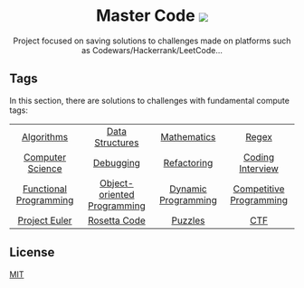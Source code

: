 <div>
  <h1 align="center">Master Code <img align="center" src="./.github/cat.svg"/></h1>
  <p align="center">
    Project focused on saving solutions to challenges made on platforms such as Codewars/Hackerrank/LeetCode...
  </p>
</div>


## Tags

In this section, there are solutions to challenges with fundamental compute tags:

<table align="center">
  <tbody>
    <tr>
      <td align="center"><a href="./contents/algorithms/home.md">Algorithms</a></td>
      <td align="center"><a href="./contents/data-structures/home.md">Data Structures</a></td>
      <td align="center"><a href="./contents/mathematics/home.md">Mathematics</a></td>
      <td align="center"><a href="./contents/regex/home.md">Regex</a></td>
    </tr>
    <tr>
      <td align="center"><a href="./contents/computer-science/home.md">Computer Science</a></td>
      <td align="center"><a href="./contents/debugging/home.md">Debugging</a></td>
      <td align="center"><a href="./contents/refactoring/home.md">Refactoring</a></td>
      <td align="center"><a href="./contents/coding-interview/home.md">Coding Interview</a></td>
    </tr>
    <tr>
      <td align="center"><a href="./contents/functional-programming/home.md">Functional Programming</a></td>
      <td align="center"><a href="./contents/object-oriented/home.md">Object-oriented Programming</a></td>
      <td align="center"><a href="./contents/dynamic-programming/home.md">Dynamic Programming</a></td>
      <td align="center"><a href="./contents/competitive-programming/home.md">Competitive Programming</a></td>
    </tr>
    <tr>
      <td align="center"><a href="./contents/project-euler/home.md">Project Euler</a></td>
      <td align="center"><a href="./contents/rosetta-code/home.md">Rosetta Code</a></td>
      <td align="center"><a href="./contents/puzzles/home.md">Puzzles</a></td>
      <td align="center"><a href="./contents/capture-the-flag/home.md">CTF</a></td>
    </tr>
  </tbody>
</table>

## License

[MIT](./LICENSE)